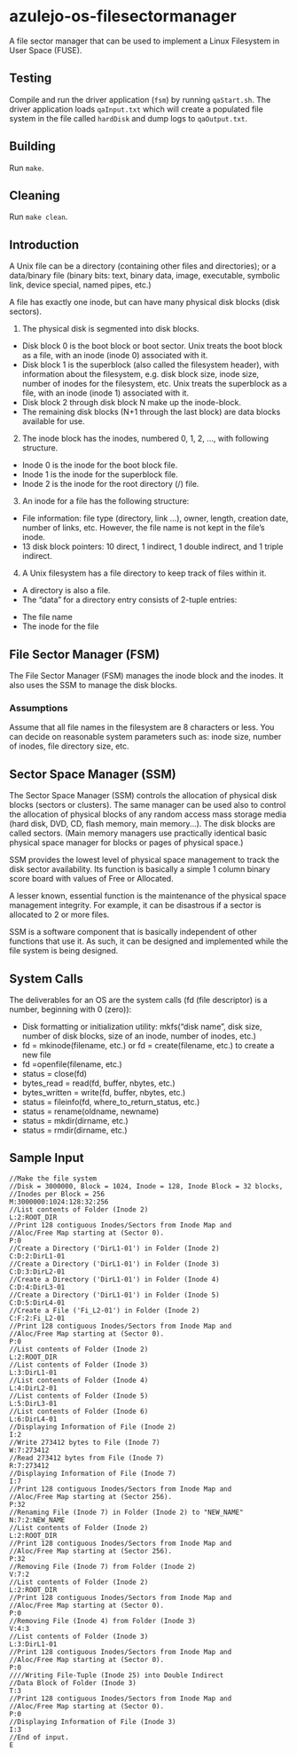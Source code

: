 # azulejo-os-filesectormanager

A file sector manager that can be used to implement a Linux Filesystem in User Space (FUSE).

## Testing

Compile and run the driver application (`fsm`) by running `qaStart.sh`. The driver application loads `qaInput.txt` which will create a populated file system in the file called `hardDisk` and dump logs to `qaOutput.txt`.

## Building

Run `make`.

## Cleaning

Run `make clean`.

## Introduction

A Unix file can be a directory (containing other files and directories); or a data/binary file (binary bits: text, binary data, image, executable, symbolic link, device special, named pipes, etc.)

A file has exactly one inode, but can have many physical disk blocks (disk sectors).

1. The physical disk is segmented into disk blocks.

- Disk block 0 is the boot block or boot sector. Unix treats the boot block as a file, with an inode (inode 0) associated with it.
- Disk block 1 is the superblock (also called the filesystem header), with information about the filesystem, e.g. disk block size, inode size, number of inodes for the filesystem, etc. Unix treats the superblock as a file, with an inode (inode 1) associated with it.
- Disk block 2 through disk block N make up the inode-block.
- The remaining disk blocks (N+1 through the last block) are data blocks available for use.

2. The inode block has the inodes, numbered 0, 1, 2, ..., with following structure.

- Inode 0 is the inode for the boot block file.
- Inode 1 is the inode for the superblock file.
- Inode 2 is the inode for the root directory (/) file.

3. An inode for a file has the following structure:

- File information: file type (directory, link ...), owner, length, creation date, number of links, etc. However, the file name is not kept in the file’s inode.
- 13 disk block pointers: 10 direct, 1 indirect, 1 double indirect, and 1 triple indirect.

4. A Unix filesystem has a file directory to keep track of files within it.

- A directory is also a file.
- The “data” for a directory entry consists of 2-tuple entries:

* The file name
* The inode for the file

## File Sector Manager (FSM)

The File Sector Manager (FSM) manages the inode block and the inodes. It also uses the SSM to manage the disk blocks.

### Assumptions

Assume that all file names in the filesystem are 8 characters or less. You can decide on reasonable system parameters such as: inode size, number of inodes, file directory size, etc.

## Sector Space Manager (SSM)

The Sector Space Manager (SSM) controls the allocation of physical disk blocks (sectors or clusters). The same manager can be used also to control the allocation of physical blocks of any random access mass storage media (hard disk, DVD, CD, flash memory, main memory...). The disk blocks are called sectors. (Main memory managers use practically identical basic physical space manager for blocks or pages of physical space.)

SSM provides the lowest level of physical space management to track the disk sector availability. Its function is basically a simple 1 column binary score board with values of Free
or Allocated.

A lesser known, essential function is the maintenance of the physical space management integrity. For example, it can be disastrous if a sector is allocated to 2 or more files.

SSM is a software component that is basically independent of other functions that use it. As such, it can be designed and implemented while the file system is being designed.

## System Calls

The deliverables for an OS are the system calls (fd (file descriptor) is a number, beginning with 0 (zero)):

- Disk formatting or initialization utility: mkfs(“disk name”, disk size, number of disk blocks, size of an inode, number of inodes, etc.)
- fd = mkinode(filename, etc.) or fd = create(filename, etc.) to create a new file
- fd =openfile(filename, etc.)
- status = close(fd)
- bytes_read = read(fd, buffer, nbytes, etc.)
- bytes_written = write(fd, buffer, nbytes, etc.)
- status = fileinfo(fd, where_to_return_status, etc.)
- status = rename(oldname, newname)
- status = mkdir(dirname, etc.)
- status = rmdir(dirname, etc.)

## Sample Input

```
//Make the file system
//Disk = 3000000, Block = 1024, Inode = 128, Inode Block = 32 blocks,
//Inodes per Block = 256
M:3000000:1024:128:32:256
//List contents of Folder (Inode 2)
L:2:ROOT_DIR
//Print 128 contiguous Inodes/Sectors from Inode Map and
//Aloc/Free Map starting at (Sector 0).
P:0
//Create a Directory ('DirL1-01') in Folder (Inode 2)
C:D:2:DirL1-01
//Create a Directory ('DirL1-01') in Folder (Inode 3)
C:D:3:DirL2-01
//Create a Directory ('DirL1-01') in Folder (Inode 4)
C:D:4:DirL3-01
//Create a Directory ('DirL1-01') in Folder (Inode 5)
C:D:5:DirL4-01
//Create a File ('Fi_L2-01') in Folder (Inode 2)
C:F:2:Fi_L2-01
//Print 128 contiguous Inodes/Sectors from Inode Map and
//Aloc/Free Map starting at (Sector 0).
P:0
//List contents of Folder (Inode 2)
L:2:ROOT_DIR
//List contents of Folder (Inode 3)
L:3:DirL1-01
//List contents of Folder (Inode 4)
L:4:DirL2-01
//List contents of Folder (Inode 5)
L:5:DirL3-01
//List contents of Folder (Inode 6)
L:6:DirL4-01
//Displaying Information of File (Inode 2)
I:2
//Write 273412 bytes to File (Inode 7)
W:7:273412
//Read 273412 bytes from File (Inode 7)
R:7:273412
//Displaying Information of File (Inode 7)
I:7
//Print 128 contiguous Inodes/Sectors from Inode Map and
//Aloc/Free Map starting at (Sector 256).
P:32
//Renaming File (Inode 7) in Folder (Inode 2) to "NEW_NAME"
N:7:2:NEW_NAME
//List contents of Folder (Inode 2)
L:2:ROOT_DIR
//Print 128 contiguous Inodes/Sectors from Inode Map and
//Aloc/Free Map starting at (Sector 256).
P:32
//Removing File (Inode 7) from Folder (Inode 2)
V:7:2
//List contents of Folder (Inode 2)
L:2:ROOT_DIR
//Print 128 contiguous Inodes/Sectors from Inode Map and
//Aloc/Free Map starting at (Sector 0).
P:0
//Removing File (Inode 4) from Folder (Inode 3)
V:4:3
//List contents of Folder (Inode 3)
L:3:DirL1-01
//Print 128 contiguous Inodes/Sectors from Inode Map and
//Aloc/Free Map starting at (Sector 0).
P:0
////Writing File-Tuple (Inode 25) into Double Indirect
//Data Block of Folder (Inode 3)
T:3
//Print 128 contiguous Inodes/Sectors from Inode Map and
//Aloc/Free Map starting at (Sector 0).
P:0
//Displaying Information of File (Inode 3)
I:3
//End of input.
E
```
